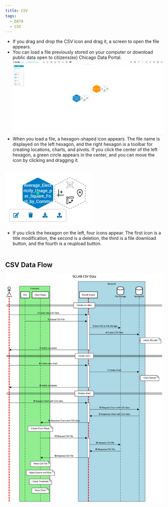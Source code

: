 ```yaml
---
title: CSV
tags:
  - DATA
  - CSV
---
```


- If you drag and drop the CSV icon and drag it, a screen to open the file appears.
- You can load a file previously stored on your computer or download public data open to citizens(ex) Chicago Data Portal.
![CSV data Integration](./13.png)
- When you load a file, a hexagon-shaped icon appears. The file name is displayed on the left hexagon, and the right hexagon is a toolbar for creating locations, charts, and pivots. If you click the center of the left hexagon, a green circle appears in the center, and you can move the icon by clicking and dragging it.
<br/><br/>

![CSV Polycon](./14.png)
- If you click the hexagon on the left, four icons appear. The first icon is a title modification, the second is a deletion, the third is a file download button, and the fourth is a reupload button.
<br/><br/>

## CSV Data Flow
![CSV Data flow](./CSV.png)